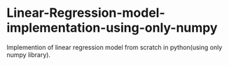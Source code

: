 # Linear-Regression-model-implementation-using-only-numpy
Implemention of linear regression model from scratch in python(using only numpy library).
